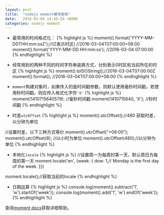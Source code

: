 ```yaml
---
layout: post
title:  "nodejs moment模块使用"
date:   2016-03-04 14:45:54 +0800
categories: nodejs moment
---
```

* 最常用的时间格式化：
{% highlight js %}
moment().format('YYYY-MM-DDTHH:mm:ssZ');//(Z表示时区)
//2016-03-04T07:00:00+08:00
moment().format('YYYY-MM-DD HH:mm:ss');
//2016-03-04 07:00:00
{% endhighlight %}

* 经常用到的两种不同的时间字符串装换方式，分别表示0时区和当前所在的时区
{% highlight js %}
moment().toISOString();//2016-03-04T07:00:00Z
moment().format();     //2016-03-04T07:00:00+08:00
{% endhighlight %}

* `moment`构建对象时，如果传入的是时间戳参数，则默认使用毫秒时间戳，若使用秒时间戳，则应传入格式化字符`'X'`
{% highlight js %}
moment(1410715640579); //毫秒时间戳
moment(1410715640, 'X'); //秒时间戳
{% endhighlight %}

* 时差`utcOffset`
{% highlight js %}
moment().utcOffset();//480 获取时差，以分钟为单位

//设置时差，以下三种方式等价
moment().utcOffset("+08:00");
moment().utcOffset(8);  //以小时为单位
moment().utcOffset(480);//以分钟为单位
{% endhighlight %}

* 本地化`locale`
{% highlight js %}
//设置周一为每周的第一天，默认周日为每周的第一天
moment.locale('en', {week: {
  dow: 1,// Monday is the first day of the week.
}})

moment.locale();//获取当前的locale
{% endhighlight %}

* 日期运算
{% highlight js %}
console.log(moment().subtract('1', 'w').startOf('week'));
console.log(moment().add('1', 'w').endOf('week'));
{% endhighlight %}

查阅[moment docs][moment-docs]获取详细帮助。

[moment-docs]: http://momentjs.com/docs/
